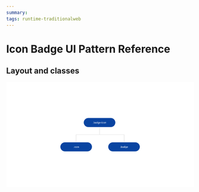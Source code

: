 ```yaml
---
summary: 
tags: runtime-traditionalweb
---
```


# Icon Badge UI Pattern Reference


## Layout and classes

![](<images/iconbadge-image-2.png?width=650>)
